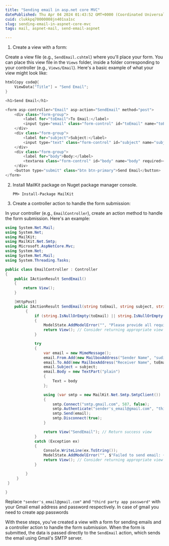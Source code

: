 ```yaml
---
title: "Sending email in asp.net core MVC"
datePublished: Thu Apr 04 2024 01:43:52 GMT+0000 (Coordinated Universal Time)
cuid: clukkpq70000008jn401sa1sc
slug: sending-email-in-aspnet-core-mvc
tags: mail, aspnet-mail, send-email-aspnet

---
```


1. Create a view with a form:
    

Create a view file (e.g., `SendEmail.cshtml`) where you'll place your form. You can place this view file in the `Views` folder, inside a folder corresponding to your controller (e.g., `Views/Email`). Here's a basic example of what your view might look like:

```csharp
htmlCopy code@{
    ViewData["Title"] = "Send Email";
}

<h1>Send Email</h1>

<form asp-controller="Email" asp-action="SendEmail" method="post">
    <div class="form-group">
        <label for="toEmail">To Email:</label>
        <input type="email" class="form-control" id="toEmail" name="toEmail" required>
    </div>
    <div class="form-group">
        <label for="subject">Subject:</label>
        <input type="text" class="form-control" id="subject" name="subject" required>
    </div>
    <div class="form-group">
        <label for="body">Body:</label>
        <textarea class="form-control" id="body" name="body" required></textarea>
    </div>
    <button type="submit" class="btn btn-primary">Send Email</button>
</form>
```

2. Install MailKit package on Nuget package manager console.
    
    `PM> Install-Package MailKit`
    
3. Create a controller action to handle the form submission:
    

In your controller (e.g., `EmailController`), create an action method to handle the form submission. Here's an example:

```csharp
using System.Net.Mail; 
using System.Net; 
using MailKit; 
using MailKit.Net.Smtp;
using Microsoft.AspNetCore.Mvc;
using System.Net;
using System.Net.Mail;
using System.Threading.Tasks;

public class EmailController : Controller
{
    public IActionResult SendEmail()
    {
        return View();
    }

    [HttpPost]
    public IActionResult SendEmail(string toEmail, string subject, string body)
         {
             if (string.IsNullOrEmpty(toEmail) || string.IsNullOrEmpty(subject) || string.IsNullOrEmpty(body))
             {
                 ModelState.AddModelError("", "Please provide all required fields.");
                 return View(); // Consider returning appropriate view here.
             }

             try
             {
                 var email = new MimeMessage();
                 email.From.Add(new MailboxAddress("Sender Name", "sudipbhandari67@gmail.com"));
                 email.To.Add(new MailboxAddress("Receiver Name", toEmail));
                 email.Subject = subject;
                 email.Body = new TextPart("plain")
                 {
                     Text = body
                 };

                 using (var smtp = new MailKit.Net.Smtp.SmtpClient())
                 {
                     smtp.Connect("smtp.gmail.com", 587, false);
                     smtp.Authenticate("sender's_email@gmail.com", "third party app password");
                     smtp.Send(email);
                     smtp.Disconnect(true);
                 }

                 return View("SendEmail"); // Return success view
             }
             catch (Exception ex)
             {
                 Console.WriteLine(ex.ToString());
                 ModelState.AddModelError("", $"Failed to send email: {ex.Message}");
                 return View(); // Consider returning appropriate view here.
             }

         }
     }
 }

}
```

Replace `"sender's_email@gmail.com"` and `"third party app password"` with your Gmail email address and password respectively. In case of gmail you need to create app passwords

With these steps, you've created a view with a form for sending emails and a controller action to handle the form submission. When the form is submitted, the data is passed directly to the `SendEmail` action, which sends the email using Gmail's SMTP server.